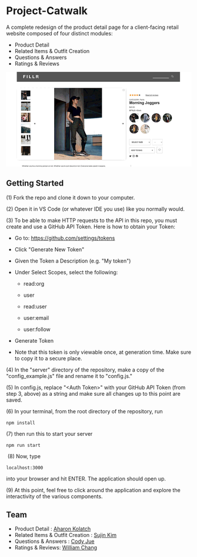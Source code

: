 #  Project-Catwalk

A complete redesign of the product detail page for a client-facing retail website composed of four distinct modules:
 - Product Detail
 - Related Items & Outfit Creation
 - Questions & Answers
 - Ratings & Reviews
 
<p align="center">
  <img src="https://github.com/codytjue/projectCatwalk/blob/master/fec1.gif?raw=true" />
</p>



##  Getting  Started

(1) Fork the repo and clone it down to your computer.

(2) Open it in VS Code (or whatever IDE you use) like you normally would.

(3) To be able to make HTTP requests to the API in this repo, you must create and use a GitHub API Token. Here is how to obtain your Token:

-  Go  to:  https://github.com/settings/tokens

-  Click  "Generate  New  Token"

-  Given  the  Token  a  Description  (e.g.  "My  token")

-  Under  Select  Scopes,  select  the  following:

   -  read:org

   -  user

   -  read:user

   -  user:email

   -  user:follow

-  Generate  Token

  -  Note  that  this  token  is  only  viewable  once,  at  generation  time.  Make  sure  to  copy  it  to  a  secure  place.


(4) In the "server" directory of the repository, make a copy of the "config_example.js" file and rename it to "config.js."


(5) In config.js, replace "\<Auth Token\>" with your GitHub API Token (from step 3, above) as a string and make sure all changes up to this point are saved.



(6) In your terminal, from the root directory of the repository, run



```
npm install
```

(7) then run this to start your server

```
npm run start
```
​
(8) Now, type

```
localhost:3000
```

into your browser and hit ENTER. The application should open up.


(9) At this point, feel free to click around the application and explore the interactivity of the various components.

## Team

 - Product Detail : [Aharon Kolatch](https://github.com/akolatch)
 - Related Items & Outfit Creation : [Sujin Kim](https://github.com/clairesujin8702)
 - Questions & Answers : [Cody Jue](https://github.com/codytjue)
 - Ratings & Reviews: [William Chang](https://github.com/Orenjiku)
